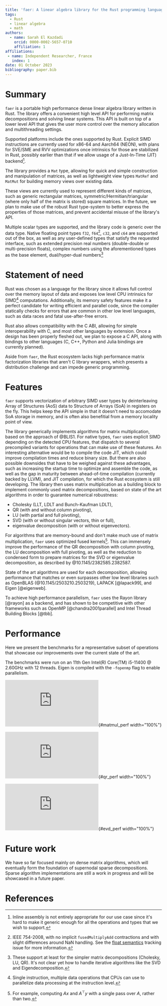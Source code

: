 ```yaml
---
title: 'faer: A linear algebra library for the Rust programming language'
tags:
  - Rust
  - linear algebra
  - math
authors:
  - name: Sarah El Kazdadi
    orcid: 0000-0002-5657-0710
    affiliation: 1
affiliations:
 - name: Independent Researcher, France
   index: 1
date: 01 October 2023
bibliography: paper.bib
---
```


# Summary

`faer` is a portable high performance dense linear algebra library written in Rust.
The library offers a convenient high level API for performing matrix
decompositions and solving linear systems. This API is built on top of
a lower level API that gives the user more control over the memory allocation
and multithreading settings.

Supported platforms include the ones supported by Rust.
Explicit SIMD instructions are currently used for x86-64 and Aarch64 (NEON),
with plans for SVE/SME and RVV optimizations once intrinsics for those are stabilized in Rust,
possibly earlier than that if we allow usage of a Just-In-Time (JIT) backend[^1].

The library provides a `Mat` type, allowing for quick and simple construction
and manipulation of matrices, as well as lightweight view types `MatRef` and
`MatMut` for building memory views over existing data.

These views are currently used to represent different kinds of matrices,
such as generic rectangular matrices, symmetric/Hermitian/triangular 
(where only half of the matrix is stored) square matrices.
In the future, we plan to make use of the robust Rust type-system to better
express the properties of those matrices, and prevent accidental misuse of the library's API. 

Multiple scalar types are supported, and the library code is generic over the
data type. Native floating point types `f32`, `f64`[^2], `c32`, and `c64` are
supported out of the box, as well as any user-defined types that satisfy the
requested interface, such as extended precision real numbers (double-double or multi-precision floats),
complex numbers using the aforementioned types as the base element, dual/hyper-dual numbers[^3]


[^1]: Inline assembly is not entirely appropriate for our use case since it's hard to make it generic enough for all the operations and types that we wish to support.
[^2]: IEEE 754-2008, with no implicit `fusedMultiplyAdd` contractions and with slight differences around NaN handling. See the [float semantics](https://github.com/rust-lang/rust/issues/128288) tracking issue for more information.
[^3]: These support at least for the simpler matrix decompositions (Cholesky, LU, QR). It's not clear yet how to handle iterative algorithms like the SVD and Eigendecomposition.

# Statement of need

Rust was chosen as a language for the library since it allows full control
over the memory layout of data and exposes low level CPU intrinsics for
SIMD[^4] computations. Additionally, its memory safety features make it a
perfect candidate for writing efficient and parallel code, since the compiler
statically checks for errors that are common in other low level languages,
such as data races and fatal use-after-free errors.

Rust also allows compatibility with the C ABI, allowing for simple interoperability
with C, and most other languages by extension. Once a design has been properly fleshed out,
we plan to expose a C API, along with bindings to other languages (C, C++, Python and Julia bindings are currently planned).

Aside from `faer`, the Rust ecosystem lacks high performance matrix factorization
libraries that aren't C library wrappers, which presents a distribution
challenge and can impede generic programming.

[^4]: Single instruction, multiple data operations that CPUs can use to parallelize data processing at the instruction level.

# Features

`faer` supports vectorization of arbitrary SIMD user types by deinterleaving Array of Structures (AoS) data to Structure of Arrays (SoA) in registers on the fly.
This helps keep the API simple in that it doesn't need to accomodate SoA storage in memory, and is often also benefitial from a memory locality point of view.

The library generically implements algorithms for matrix multiplication, based
on the approach of @BLIS1. For native types, `faer` uses explicit SIMD
depending on the detected CPU features, that dispatch to several precompiled
variants for operations that can make use of these features.
An interesting alternative would be to compile the code JIT, which could improve compilation times and reduce binary size.
But there are also possible downsides that have to be weighed against these advantages,
such as increasing the startup time to optimize and assemble the code,
as well as the gap in maturity between ahead-of-time compilation (currently backed by LLVM),
and JIT compilation, for which the Rust ecosystem is still developing.
The library then uses matrix multiplication as a building block to implement commonly used matrix
decompositions, based on state of the art algorithms in order to guarantee
numerical robustness:  
- Cholesky (LLT, LDLT and Bunch-Kaufman LDLT),  
- QR (with and without column pivoting),  
- LU (with partial and full pivoting),  
- SVD (with or without singular vectors, thin or full),  
- eigenvalue decomposition (with or without eigenvectors).

For algorithms that are memory-bound and don't make much use of matrix multiplication,
`faer` uses optimized fused kernels[^5]. This can immensely improve the performance of the
QR decomposition with column pivoting, the LU decomposition with full pivoting,
as well as the reduction to condensed form to prepare matrices for the SVD or
eigenvalue decomposition, as described by @10.1145/2382585.2382587.

State of the art algorithms are used for each decomposition, allowing performance
that matches or even surpasses other low level libraries such as OpenBLAS
(@10.1145/2503210.2503219), LAPACK [@lapack99], and Eigen [@eigenweb].

To achieve high performance parallelism, `faer` uses the Rayon library [@rayon] as a
backend, and has shown to be competitive with other frameworks such as OpenMP [@chandra2001parallel]
and Intel Thread Building Blocks [@tbb].

[^5]: For example, computing $A x$ and $A^\top y$ with a single pass over $A$, rather than two.

# Performance

Here we present the benchmarks for a representative subset of operations that
showcase our improvements over the current state of the art.

The benchmarks were run on an 11th Gen Intel(R) Core(TM) i5-11400 @ 2.60GHz with 12 threads.
Eigen is compiled with the `-fopenmp` flag to enable parallelism.

![$n^3$ over run time of matrix multiplication. Higher is better](https://github.com/sarah-ek/faer-rs/files/13344473/matmul.pdf){#matmul_perf width="100%"}

![$n^3$ over run time of QR decomposition. Higher is better](https://github.com/sarah-ek/faer-rs/files/13344474/qr.pdf){#qr_perf width="100%"}

![$n^3$ over run time of eigenvalue decomposition. Higher is better](https://github.com/sarah-ek/faer-rs/files/13344472/evd.pdf){#evd_perf width="100%"}

# Future work
We have so far focused mainly on dense matrix algorithms, which will eventually form
the foundation of supernodal sparse decompositions.
Sparse algorithm implementations are still a work in progress and will be
showcased in a future paper.

# References

